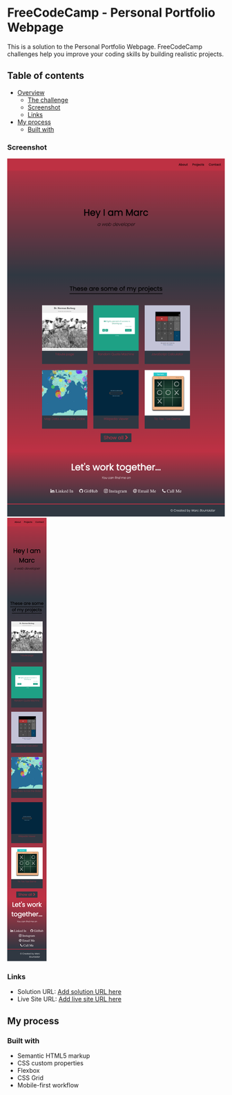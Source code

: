 # FreeCodeCamp - Personal Portfolio Webpage

This is a solution to the Personal Portfolio Webpage. FreeCodeCamp challenges help you improve your coding skills by building realistic projects.

## Table of contents

- [Overview](#overview)
  - [The challenge](#the-challenge)
  - [Screenshot](#screenshot)
  - [Links](#links)
- [My process](#my-process)
  - [Built with](#built-with)

### Screenshot

![](https://github.com/MarcBHaidar/FreeCodeCamp-HTML-CSS/blob/main/project-5-Personal%20Portfolio%20Webpage/images/desktop-screenshot.jpg)
![](https://github.com/MarcBHaidar/FreeCodeCamp-HTML-CSS/blob/main/project-5-Personal%20Portfolio%20Webpage/images/mobile-screenshot.jpg)






### Links

- Solution URL: [Add solution URL here](https://your-solution-url.com)
- Live Site URL: [Add live site URL here](https://your-live-site-url.com)

## My process

### Built with

- Semantic HTML5 markup
- CSS custom properties
- Flexbox
- CSS Grid
- Mobile-first workflow
